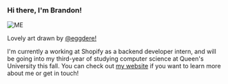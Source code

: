 ### Hi there, I'm Brandon! 

<img src = "https://i.imgur.com/yd5cuAZ.png" alt = "ME">

Lovely art drawn by [@eggdere!](https://eggdere.carrd.co/)

I'm currently a working at Shopify as a backend developer intern, and will be going into my third-year of studying computer science at Queen's University this fall. You can check out [my website](http://yebrandon.com) if you want to learn more about me or get in touch!
